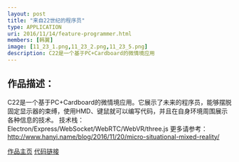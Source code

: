 ```yaml
---
layout: post
title: "来自22世纪的程序员"
type: APPLICATION
uri: 2016/11/14/feature-programmer.html
members: [韩翼]
image: [11_23_1.png,11_23_2.png,11_23_5.png]
description: C22是一个基于PC+Cardboard的微情境应用
---
```

<h2>作品描述：</h2>

C22是一个基于PC+Cardboard的微情境应用。它展示了未来的程序员，能够摆脱固定显示器的束缚，使用HMD、键鼠就可以编写代码，并且在自身环境周围展示各种信息的技术。
技术栈：Electron/Express/WebSocket/WebRTC/WebVR/three.js
更多请参考：http://www.hanyi.name/blog/2016/11/20/micro-situational-mixed-reality/

[作品主页][MainPage] [代码链接][CodeBase]

[CodeBase]: https://git.thoughtworks.net/coder/coder-from-22nd-century
[MainPage]: https://github.com/hanystudy/coder-from-22nd-century